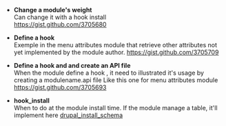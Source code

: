* **Change a module's weight**   
Can change it with a hook install    
https://gist.github.com/3705680

* **Define a hook**   
Exemple in the menu attributes module that retrieve other attributes not yet implemented by the module author.
https://gist.github.com/3705709

* **Define a hook and and create an API file**   
When the module define a hook , it need to illustrated it's usage by creating a modulename.api file 
Like this one for menu attributes module https://gist.github.com/3705693

* **hook_install**   
When to do at the module install time. If the module manage a table, it'll implement here 
[drupal_install_schema](http://api.drupal.org/api/drupal/includes%21common.inc/function/drupal_install_schema/7)